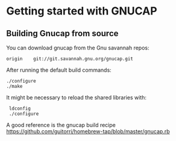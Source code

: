 # Getting started with GNUCAP


## Building Gnucap from source

You can download gnucap from the Gnu savannah repos:

    origin    git://git.savannah.gnu.org/gnucap.git 


After running the default build commands:

    ./configure
    ./make

It might be necessary to reload the shared libraries with:

     ldconfig
     ./configure

A good reference is the gnucap build recipe https://github.com/guitorri/homebrew-tap/blob/master/gnucap.rb





